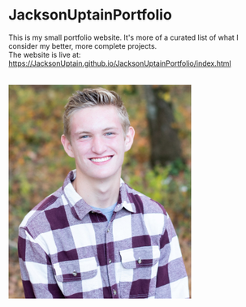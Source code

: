 # JacksonUptainPortfolio
This is my small portfolio website. It's more of a curated list of what I consider my better, more complete projects.
<br>
The website is live at: https://JacksonUptain.github.io/JacksonUptainPortfolio/index.html
<br>
<br>
<br>
<img src="JacksonUptain.jpg" alt="Ju Pic" width="360px">
